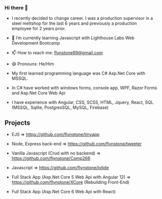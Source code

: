 ### Hi there 👋

- I recently decided to change career. I was a production supervisor in a steel meltshop for the last 6 years and previously a production employee for 2 years prior.

- 🌱 I’m currently learning Javascript with Lighthouse Labs Web Development Bootcamp
- 📫 How to reach me: flynstone89@gmail.com
- 😄 Pronouns: He/Him

- My first learned programming language was C# Asp.Net Core with MSSQL.
- In C# have worked with windows forms, console app, WPF, Razor Forms and Asp.Net Core Web Api
- I have experience with Angular, CSS, SCSS, HTML, Jquery, React, SQL (MSSQL, Sqlite, PostgresSQL, MySQL, Firebase)

## Projects

- EJS => https://github.com/flynstone/tinyapp
- Node, Express back-end => https://github.com/flynstone/tweeter
- Vanilla Javascript (Crud with no backend) => https://github.com/flynstone/Comp266
- Javascript => https://github.com/flynstone/lotide

- Full Stack App (Asp.Net Core 5 Web Api with Angular 12) => https://github.com/flynstone/XCore (Rebuilding Front-End) 
- Full Stack App (Asp.Net Core 6 Web Api with React)
